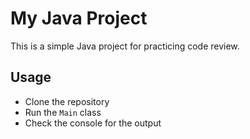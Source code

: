 # My Java Project

This is a simple Java project for practicing code review.

## Usage

- Clone the repository
- Run the `Main` class
- Check the console for the output
